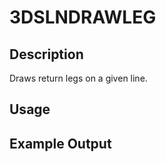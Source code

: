 # 3DSLNDRAWLEG

## Description

Draws return legs on a given line.

## Usage

## Example Output
```
```

